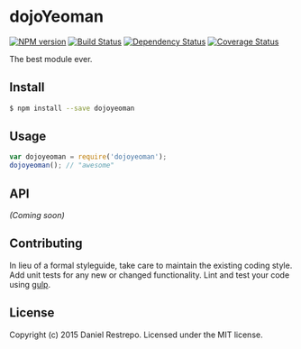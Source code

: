 # dojoYeoman 
[![NPM version][npm-image]][npm-url] [![Build Status][travis-image]][travis-url] [![Dependency Status][daviddm-url]][daviddm-image] [![Coverage Status][coveralls-image]][coveralls-url]

The best module ever.


## Install

```bash
$ npm install --save dojoyeoman
```


## Usage

```javascript
var dojoyeoman = require('dojoyeoman');
dojoyeoman(); // "awesome"
```

## API

_(Coming soon)_


## Contributing

In lieu of a formal styleguide, take care to maintain the existing coding style. Add unit tests for any new or changed functionality. Lint and test your code using [gulp](http://gulpjs.com/).


## License

Copyright (c) 2015 Daniel Restrepo. Licensed under the MIT license.



[npm-url]: https://npmjs.org/package/dojoyeoman
[npm-image]: https://badge.fury.io/js/dojoyeoman.svg
[travis-url]: https://travis-ci.org/danistiven19/dojoyeoman
[travis-image]: https://travis-ci.org/danistiven19/dojoyeoman.svg?branch=master
[daviddm-url]: https://david-dm.org/danistiven19/dojoyeoman.svg?theme=shields.io
[daviddm-image]: https://david-dm.org/danistiven19/dojoyeoman
[coveralls-url]: https://coveralls.io/r/danistiven19/dojoyeoman
[coveralls-image]: https://coveralls.io/repos/danistiven19/dojoyeoman/badge.png
